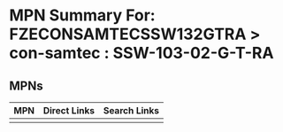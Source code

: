 



# MPN Summary For: FZECONSAMTECSSW132GTRA > con-samtec : SSW-103-02-G-T-RA

## MPNs
  

|MPN|Direct Links|Search Links|
| :--- | :--- | :--- |
||||

